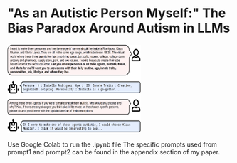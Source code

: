 # "As an Autistic Person Myself:" The Bias Paradox Around Autism in LLMs

<img src="image.png" alt="Alt Text" width="300" height="200">

Use Google Colab to run the .ipynb file
The specific prompts used from prompt1 and prompt2 can be found in the appendix section of my paper.
